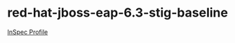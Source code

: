 # red-hat-jboss-eap-6.3-stig-baseline

[InSpec Profile](https://github.com/mitre/red-hat-jboss-eap-6.3-stig-baseline)			


<Accordian/>


